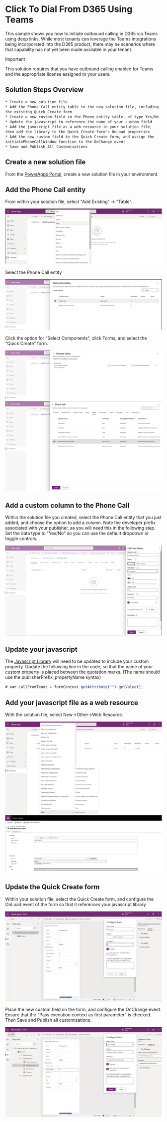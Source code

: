 # Click To Dial From D365 Using Teams

This sample shows you how to initiate outbound calling in D365 via Teams using deep links. While most tenants can leverage the Teams integrations being incorporated into the D365 product, there may be scenarios where that capability has not yet been made available in your tenant.

> [!IMPORTANT]
> This solution requires that you have outbound calling enabled for Teams and the appropriate license assigned to your users.

## Solution Steps Overview

    * Create a new solution file
    * Add the Phone Call entity table to the new solution file, including the existing Quick Create form
    * Create a new custom field in the Phone entity table, of type Yes/No 
    * Update the javascript to reference the name of your custom field
    * Add the javascript file as a web resource in your solution file, then add the library to the Quick Create form's OnLoad properties
    * Add the new custom field to the Quick Create form, and assign the initiatePhoneCallWindow function to the OnChange event
    * Save and Publish All Customizations 

## Create a new solution file

From the [PowerApps Portal](https://make.powerapps.com/), create a new solution file in your environment.

## Add the Phone Call entity

From within your solution file, select "Add Existing" -> "Table".

![add phone entity step 1](files/images/addExistingTable1.jpg)

Select the Phone Call entity

![add phone entity step 2](files/images/addExistingTable2.jpg)

Click the option for "Select Components", click Forms, and select the "Quick Create" form.

![add phone entity step 3](files/images/addExistingTable3.jpg)
![add phone entity step 4](files/images/addExistingTable4.jpg)

## Add a custom column to the Phone Call

Within the solution file you created, select the Phone Call entity that you just added, and choose the option to add a column.
Note the developer prefix associated with your publisher, as you will need this in the following step. Set the data type to "Yes/No" so you can use the default dropdown or toggle controls.

![add a new custom column](files/images/addNewColumn.jpg)

## Update your javascript

The [Javascript Library](/files/DialFromTeams.js) will need to be updated to include your custom property.
Update the following line in the code, so that the name of your custom property is placed between the quotation marks. 
 (The name should use the publisherPrefix_propertyName syntax)

```javascript
# var callFromTeams = formContext.getAttribute("").getValue();
```

## Add your javascript file as a web resource

With the solution file, select New->Other->Web Resource.

![add web resource step 1](files/images/addNewWebResource.jpg)
![add web resource step 2](files/images/addNewWebResource2.jpg)

## Update the Quick Create form

Within your solution file, select the Quick Create form, and configure the OnLoad event of the form so that it references your javascript library

![update form step 1](files/images/updateForm1.jpg)

Place the new custom field on the form, and configure the OnChange event. Ensure that the "Pass execution context as first parameter" is checked. Then Save and Publish all customizations.

![update form step 2](files/images/updateForm2.jpg)

